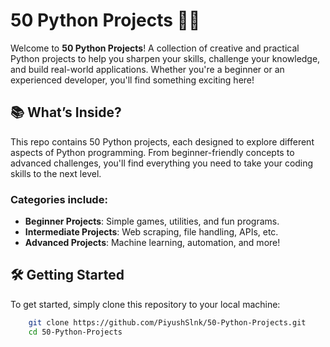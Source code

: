 # 50 Python Projects 🐍🚀

Welcome to **50 Python Projects**! A collection of creative and practical Python projects to help you sharpen your skills, challenge your knowledge, and build real-world applications. Whether you're a beginner or an experienced developer, you'll find something exciting here!

## 📚 What’s Inside?
This repo contains 50 Python projects, each designed to explore different aspects of Python programming. From beginner-friendly concepts to advanced challenges, you'll find everything you need to take your coding skills to the next level.

### Categories include:
- **Beginner Projects**: Simple games, utilities, and fun programs.
- **Intermediate Projects**: Web scraping, file handling, APIs, etc.
- **Advanced Projects**: Machine learning, automation, and more!

## 🛠️ Getting Started
To get started, simply clone this repository to your local machine:

```bash
    git clone https://github.com/PiyushSlnk/50-Python-Projects.git
    cd 50-Python-Projects
